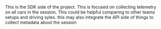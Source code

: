 This is the SDK side of the project. This is focused on collecting telemetry on all cars in the session. This could be helpful comparing to other teams setups and driving syles. this may also integrate the API side of things to collect metadata about the session
